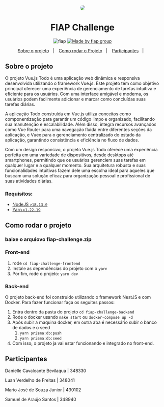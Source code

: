 <h1 align="center">
   <img src='.github/assets/logo.png' style="border-radius:50%" />
</h1>

<h1 align="center">
   FIAP Challenge
</h1>

<p align="center">
  <img alt="fiap" src="https://badgen.net/badge/hubla/Challenge/b">

  <a href="https://github.com/Zagetsus">
    <img alt="Made by fiap group" src="https://badgen.net/badge/made by/Grupo Fiap/b">
  </a>
</p>

<p align="center">
  <a href="#about">Sobre o projeto</a>&nbsp;&nbsp;&nbsp;|&nbsp;&nbsp;&nbsp;
  <a href="#run-project">Como rodar o Projeto</a>&nbsp;&nbsp;&nbsp;|&nbsp;&nbsp;&nbsp;
  <a href="#participants">Participantes</a>&nbsp;&nbsp;&nbsp;|&nbsp;&nbsp;&nbsp;
</p>

## Sobre o projeto <a href='about'></a>


O projeto Vue.js Todo é uma aplicação web dinâmica e responsiva desenvolvida utilizando o framework Vue.js. Este projeto tem como objetivo principal oferecer uma experiência de gerenciamento de tarefas intuitiva e eficiente para os usuários. Com uma interface amigável e moderna, os usuários podem facilmente adicionar e marcar como concluídas suas tarefas diárias.

A aplicação Todo construída em Vue.js utiliza conceitos como componentização para garantir um código limpo e organizado, facilitando sua manutenção e escalabilidade. Além disso, integra recursos avançados como Vue Router para uma navegação fluida entre diferentes seções da aplicação, e Vuex para o gerenciamento centralizado do estado da aplicação, garantindo consistência e eficiência no fluxo de dados.

Com um design responsivo, o projeto Vue.js Todo oferece uma experiência perfeita em uma variedade de dispositivos, desde desktops até smartphones, permitindo que os usuários gerenciem suas tarefas em qualquer lugar e a qualquer momento. Sua arquitetura robusta e suas funcionalidades intuitivas fazem dele uma escolha ideal para aqueles que buscam uma solução eficaz para organização pessoal e profissional de suas atividades diárias.

### Requisitos:

- [NodeJS `>18.13.0`](https://nodejs.org/en/)
- [Yarn `>1.22.19`](https://classic.yarnpkg.com/en/docs/install/#mac-stable)


## Como rodar o projeto <a href='run-project'></a>

### baixe o arquiovo fiap-challenge.zip

### Front-end

1. rode `cd fiap-challenge-frontend`
2. Instale as dependências do projeto com o  `yarn`
3. Por fim, rode o projeto: `yarn dev`

### Back-end

O projeto back-end foi construido utilizando o framework NestJS e com Docker.
Para fazer funcionar faça os seguites passos:

1. Entra dentro da pasta do projeto `cd fiap-challenge-backend`
2. Rode o docker usando `make start` ou `docker-compose up -d`
3. Após subir a maquina docker, em outra aba é necessário subir o banco de dados e o seed
   1. `yarn prisma:db:push`
   2. `yarn prisma:db:seed`
4. Com isso, o projeto ja vai estar funcionando e integrado no front-end.

## Participantes <a href='participants'></a>
<p>Danielle Cavalcante Bevilaqua | 348330</p>
<p>Luan Verdelho de Freitas | 348041</p>
<p>Mario José de Souza Junior | 430102</p>
<p>Samuel de Araújo Santos | 348940</p>
